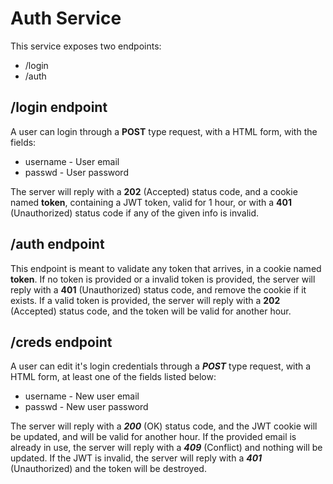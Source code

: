 # Auth Service

This service exposes two endpoints:

- /login
- /auth

## /login endpoint

A user can login through a **POST** type request, with a HTML form, with the fields:

- username - User email
- passwd - User password

The server will reply with a **202** (Accepted) status code, and a cookie named **token**, 
containing a JWT token, valid for 1 hour, or with a **401** (Unauthorized) status code if 
any of the given info is invalid.

## /auth endpoint

This endpoint is meant to validate any token that arrives, in a cookie named **token**.
If no token is provided or a invalid token is provided, the server will reply with a **401**
(Unauthorized) status code, and remove the cookie if it exists.
If a valid token is provided, the server will reply with a **202** (Accepted) status code, 
and the token will be valid for another hour.

## /creds endpoint

A user can edit it's login credentials through a ***POST*** type request, with a
HTML form, at least one of the fields listed below:

- username - New user email
- passwd - New user password

The server will reply with a ***200*** (OK) status code, and the JWT
cookie will be updated, and will be valid for another hour.
If the provided email is already in use, the server will reply with a 
***409*** (Conflict) and nothing will be updated. 
If the JWT is invalid, the server will reply with a ***401*** (Unauthorized)
and the token will be destroyed.
